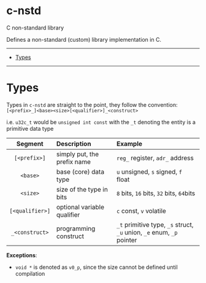 # c-nstd <!-- omit from toc -->
C non-standard library

Defines a non-standard (custom) library implementation in C.

___

- [Types](#types)
___

# Types

Types in `c-nstd` are straight to the point, they follow the convention: `[<prefix>_]<base><size>[<qualifier>]_<construct>`

i.e. `u32c_t` would be `unsigned int const` with the `_t` denoting the entity is a primitive data type

**Segment**     | Description                 | Example
 :------------: | :-------------------------- | :----------------------------------------------
`[<prefix>]`    | simply put, the prefix name | `reg_` register, `adr_` address
`<base>`        | base (core) data type       | `u` unsigned, `s` signed, `f` float
`<size>`        | size of the type in bits    | `8` bits, `16` bits, `32` bits, `64`bits
`[<qualifier>]` | optional variable qualifier | `c` const, `v` volatile
`_<construct>`  | programming construct       | `_t` primitive type, `_s` struct, `_u` union, `_e` enum, `_p` pointer

**Exceptions**:
 - `void *` is denoted as `v0_p`, since the size cannot be defined until compilation

